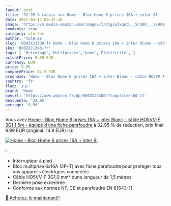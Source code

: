 ```yaml
---
layout: post
title: '32.95 % rabais sur Home - Bloc Home 6 prises 16A + inter Bl'
date: 2021-04-17 09:37:36
image: 'https://m.media-amazon.com/images/I/31gio7xqutL._SL500_._SL400_.jpg'
comments: true
category: ofertas
author: 'tole.es'
slug: 'B00ZXJ13O0-fr Home - Bloc Home 6 prises 16A + inter Blanc - câble...'
sku: 'B00ZXJ13O0-fr'
tags: [ 'Bricolage','Multiprises','home','Électricité', ]
actualPrice: 9.99 EUR
currency: EUR
price: 9.99
comparePrice: 14.9 EUR
prodname: 'Home - Bloc Home 6 prises 16A + inter Blanc - câble HO5VV-F 3G1 1 5m - équipé d une fiche parafoudre'
country: 'fr'
flag: '🇫🇷'
brand: 'Home'
buyurl: 'https://www.amazon.fr/dp/B00ZXJ13O0/?tag=tolees0d-21'
descuento: '32.95'
average: '9.99'
---
```


Vous avez [Home - Bloc Home 6 prises 16A + inter Blanc - câble HO5VV-F 3G1 1 5m - équipé d une fiche parafoudre](https://www.amazon.fr/dp/B00ZXJ13O0/?tag=tolees0d-21)  à  32.95 % de réduction, prix final  9.99 EUR (original: 14.9 EUR) ici:

[![Home - Bloc Home 6 prises 16A + inter Bl](https://m.media-amazon.com/images/I/31gio7xqutL._SL500_._SL400_.jpg)](https://www.amazon.fr/dp/B00ZXJ13O0/?tag=tolees0d-21)

ℹ️:

- Interrupteur à pied
- Bloc multiprise 6x16A (2P+T) avec fiche parafoudre pour protéger tous vos appareils électriques connectés
- Câble HO5VV-F 3G1,0 mm² dune longueur de 1,5 mètres
- Dernière prise excentrée
- Conforme aux normes NF, CE et parafoudre EN 61643-11

[🛒 Achetez-le maintenant!!](https://www.amazon.fr/dp/B00ZXJ13O0/?tag=tolees0d-21)

